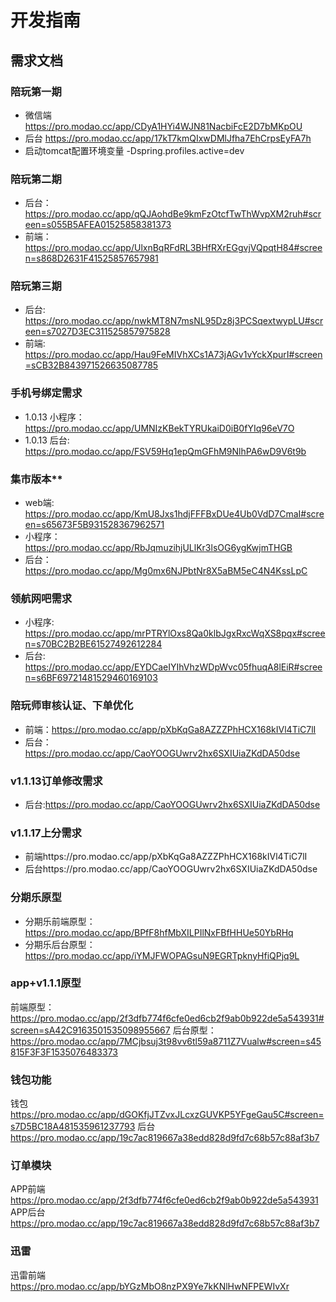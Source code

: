 # 开发指南

## 需求文档


### 陪玩第一期 

- 微信端 https://pro.modao.cc/app/CDyA1HYi4WJN81NacbiFcE2D7bMKpOU
- 后台 https://pro.modao.cc/app/17kT7kmQIxwDMlJfha7EhCrpsEyFA7h
- 启动tomcat配置环境变量 -Dspring.profiles.active=dev


### 陪玩第二期
- 后台：https://pro.modao.cc/app/qQJAohdBe9kmFzOtcfTwThWvpXM2ruh#screen=s055B5AFEA01525858381373
- 前端：https://pro.modao.cc/app/UlxnBqRFdRL3BHfRXrEGgvjVQpqtH84#screen=s868D2631F41525857657981


### 陪玩第三期
- 后台: https://pro.modao.cc/app/nwkMT8N7msNL95Dz8j3PCSqextwypLU#screen=s7027D3EC311525857975828
- 前端: https://pro.modao.cc/app/Hau9FeMIVhXCs1A73jAGv1vYckXpurI#screen=sCB32B843971526635087785

### 手机号绑定需求

- 1.0.13 小程序：https://pro.modao.cc/app/UMNIzKBekTYRUkaiD0iB0fYIq96eV7O
- 1.0.13 后台: https://pro.modao.cc/app/FSV59Hq1epQmGFhM9NlhPA6wD9V6t9b

### 集市版本**
- web端: https://pro.modao.cc/app/KmU8Jxs1hdjFFFBxDUe4Ub0VdD7CmaI#screen=s65673F5B931528367962571
- 小程序：https://pro.modao.cc/app/RbJqmuzihjULlKr3lsOG6ygKwjmTHGB
- 后台：https://pro.modao.cc/app/Mg0mx6NJPbtNr8X5aBM5eC4N4KssLpC


### 领航网吧需求
- 小程序: https://pro.modao.cc/app/mrPTRYlOxs8Qa0klbJgxRxcWqXS8pqx#screen=s70BC2B2BE61527492612284
- 后台: https://pro.modao.cc/app/EYDCaeIYIhVhzWDpWvc05fhuqA8lEiR#screen=s6BF69721481529460169103 

### 陪玩师审核认证、下单优化
- 前端：https://pro.modao.cc/app/pXbKqGa8AZZZPhHCX168kIVl4TiC7lI
- 后台：https://pro.modao.cc/app/CaoYOOGUwrv2hx6SXIUiaZKdDA50dse


### v1.1.13订单修改需求
- 后台:https://pro.modao.cc/app/CaoYOOGUwrv2hx6SXIUiaZKdDA50dse


### v1.1.17上分需求
- 前端https://pro.modao.cc/app/pXbKqGa8AZZZPhHCX168kIVl4TiC7lI
- 后台https://pro.modao.cc/app/CaoYOOGUwrv2hx6SXIUiaZKdDA50dse

### 分期乐原型
- 分期乐前端原型：https://pro.modao.cc/app/BPfF8hfMbXILPIlNxFBfHHUe50YbRHq
- 分期乐后台原型：https://pro.modao.cc/app/iYMJFWOPAGsuN9EGRTpknyHfiQPjq9L

### app+v1.1.1原型
前端原型：https://pro.modao.cc/app/2f3dfb774f6cfe0ed6cb2f9ab0b922de5a543931#screen=sA42C9163501535098955667
后台原型：https://pro.modao.cc/app/7MCjbsuj3t98vv6tl59a8711Z7Vualw#screen=s45815F3F3F1535076483373


### 钱包功能
钱包 https://pro.modao.cc/app/dGOKfjJTZvxJLcxzGUVKP5YFgeGau5C#screen=s7D5BC18A481535961237793
后台 https://pro.modao.cc/app/19c7ac819667a38edd828d9fd7c68b57c88af3b7


### 订单模块
APP前端 https://pro.modao.cc/app/2f3dfb774f6cfe0ed6cb2f9ab0b922de5a543931
APP后台 https://pro.modao.cc/app/19c7ac819667a38edd828d9fd7c68b57c88af3b7

### 迅雷
迅雷前端  https://pro.modao.cc/app/bYGzMbO8nzPX9Ye7kKNlHwNFPEWIvXr



